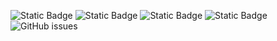 ![Static Badge](https://img.shields.io/badge/blacklists-60-000000) ![Static Badge](https://img.shields.io/badge/blacklisted-2724414-cc0000) ![Static Badge](https://img.shields.io/badge/whitelisted-2242-00CC00) ![Static Badge](https://img.shields.io/badge/streaming_blacklist-28106-000000) ![GitHub issues](https://img.shields.io/github/issues/fabriziosalmi/blacklists)
